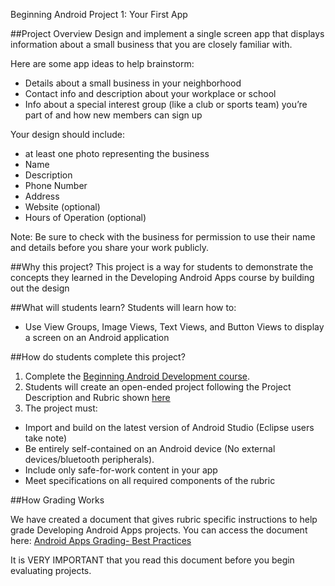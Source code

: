 Beginning Android Project 1: Your First App

##Project Overview
Design and implement a single screen app that displays information about a small business that you are closely familiar with.

Here are some app ideas to help brainstorm:

- Details about a small business in your neighborhood
- Contact info and description about your workplace or school
- Info about a special interest group (like a club or sports team) you’re part of and how new members can sign up

Your design should include:
- at least one photo representing the business
- Name
- Description
- Phone Number
- Address
- Website (optional)
- Hours of Operation (optional)

Note: Be sure to check with the business for permission to use their name and details before you share your work publicly.


##Why this project?
This project is a way for students to demonstrate the concepts they learned in the Developing Android Apps course by building out the design

##What will students learn?
Students will learn how to:
* Use View Groups, Image Views, Text Views, and Button Views to display a screen on an Android application

##How do students complete this project?
1. Complete the <a href="https://www.udacity.com/course/viewer#!/c-ud747-nd/l-6786851376/m-6709789083">Beginning Android Development course</a>.
2. Students will create an open-ended project following the Project Description and Rubric shown <a href="https://docs.google.com/document/d/1aEHuz4EFmhMSjQi7ER6KnL6LGAf07QzWfqMzegMZPNQ/pub"> here</a>
3. The project must:
 * Import and build on the latest version of Android Studio (Eclipse users take note)
 * Be entirely self-contained on an Android device (No external devices/bluetooth peripherals).
 * Include only safe-for-work content in your app
 * Meet specifications on all required components of the rubric


##How Grading Works

We have created a document that gives rubric specific instructions to help grade Developing Android Apps projects. You can access the document here:
<a href="https://docs.google.com/document/u/0/d/1NXmAgvqN-Bd0e9nk7p_weR015JxuwtcoD0Xa1brSYqc/pub?embedded=true"> Android Apps Grading- Best Practices</a>

It is VERY IMPORTANT that you read this document before you begin evaluating projects.



